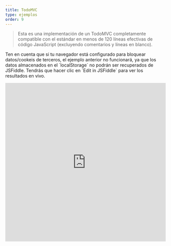 ```yaml
---
title: TodoMVC
type: ejemplos
order: 9
---
```


> Esta es una implementación de un TodoMVC completamente compatible con el estándar en menos de 120 líneas efectivas de código JavaScript (excluyendo comentarios y líneas en blanco).

<p class="tip">Ten en cuenta que si tu navegador está configurado para bloquear datos/cookeis de terceros, el ejemplo anterior no funcionará, ya que los datos almacenados en el `localStorage` no podrán ser recuperados de JSFiddle. Tendrás que hacer clic en `Edit in JSFiddle` para ver los resultados en vivo.</p>

<iframe width="100%" height="500" src="https://jsfiddle.net/yyx990803/4dr2fLb7/embedded/result,html,js,css" allowfullscreen="allowfullscreen" frameborder="0"></iframe>
